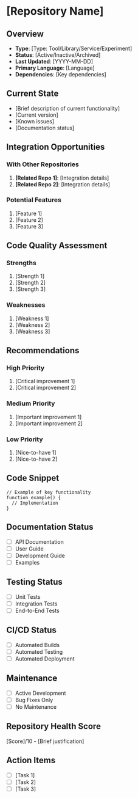 # [Repository Name]

## Overview
- **Type**: [Type: Tool/Library/Service/Experiment]
- **Status**: [Active/Inactive/Archived]
- **Last Updated**: [YYYY-MM-DD]
- **Primary Language**: [Language]
- **Dependencies**: [Key dependencies]

## Current State
- [Brief description of current functionality]
- [Current version]
- [Known issues]
- [Documentation status]

## Integration Opportunities

### With Other Repositories
1. **[Related Repo 1]**: [Integration details]
2. **[Related Repo 2]**: [Integration details]

### Potential Features
1. [Feature 1]
2. [Feature 2]
3. [Feature 3]

## Code Quality Assessment

### Strengths
1. [Strength 1]
2. [Strength 2]
3. [Strength 3]

### Weaknesses
1. [Weakness 1]
2. [Weakness 2]
3. [Weakness 3]

## Recommendations

### High Priority
1. [Critical improvement 1]
2. [Critical improvement 2]

### Medium Priority
1. [Important improvement 1]
2. [Important improvement 2]

### Low Priority
1. [Nice-to-have 1]
2. [Nice-to-have 2]

## Code Snippet
```[language]
// Example of key functionality
function example() {
  // Implementation
}
```

## Documentation Status
- [ ] API Documentation
- [ ] User Guide
- [ ] Development Guide
- [ ] Examples

## Testing Status
- [ ] Unit Tests
- [ ] Integration Tests
- [ ] End-to-End Tests

## CI/CD Status
- [ ] Automated Builds
- [ ] Automated Testing
- [ ] Automated Deployment

## Maintenance
- [ ] Active Development
- [ ] Bug Fixes Only
- [ ] No Maintenance

## Repository Health Score
[Score]/10 - [Brief justification]

## Action Items
- [ ] [Task 1]
- [ ] [Task 2]
- [ ] [Task 3]
